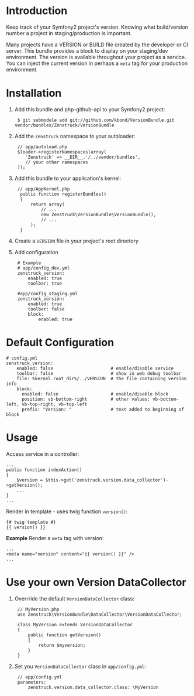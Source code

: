 # Introduction

Keep track of your Symfony2 project's version.  Knowing what build/version number
a project in staging/production is important.

Many projects have a VERSION or BUILD file created by the developer or CI server.
This bundle provides a block to display on your staging/dev environment.  The
version is available throughout your project as a service.  You can inject the
current version in perhaps a ``meta`` tag for your production environment.

# Installation

1. Add this bundle and php-github-api to your Symfony2 project:

        $ git submodule add git://github.com/kbond/VersionBundle.git vendor/bundles/Zenstruck/VersionBundle

2. Add the ``Zenstruck`` namespace to your autoloader:

        // app/autoload.php
        $loader->registerNamespaces(array(
           'Zenstruck' => __DIR__.'/../vendor/bundles',
           // your other namespaces
        ));

3. Add this bundle to your application's kernel:

        // app/AppKernel.php
         public function registerBundles()
         {
             return array(
                 // ...
                 new Zenstruck\VersionBundle\VersionBundle(),
                 // ...
             );
         }

4. Create a ``VERSION`` file in your project's root directory

5. Add configuration

        # Example
        # app/config_dev.yml
        zenstruck_version:
            enabled: true
            toolbar: true

        #app/config_staging.yml
        zenstruck_version:
            enabled: true
            toolbar: false
            block:
                enabled: true


# Default Configuration

    # config.yml
    zenstruck_version:
        enabled: false                      # enable/disable service
        toolbar: false                      # show in web debug toolbar
        file: %kernel.root_dir%/../VERSION  # the file containing version info
        block:
          enabled: false                    # enable/disable block
          position: vb-bottom-right         # other values: vb-bottom-left, vb-top-right, vb-top-left
          prefix: "Version: "               # text added to beginning of block

# Usage

Access service in a controller:

    ...
    public function indexAction()
    { 
        $version = $this->get('zenstruck.version.data_collector')->getVersion();
        ...
    }
    ...

Render in template - uses twig function ``version()``:

    {# twig template #}
    {{ version() }}

**Example** Render a ``meta`` tag with version:

    ...
    <meta name="version" content="{{ version() }}" />
    ...


# Use your own Version DataCollector

1. Overrride the default ``VersionDataCollector`` class:

        // MyVersion.php
        use Zenstruck\VersionBundle\DataCollector\VersionDataCollector;

        class MyVersion extends VersionDataCollector
        {
            public function getVersion()
            {
                return $myversion;
            }
        }

2. Set you ``VersionDataCollector`` class in ``app/config.yml``:

        // app/config.yml
        parameters:
            zenstruck.version.data_collector.class: \MyVersion